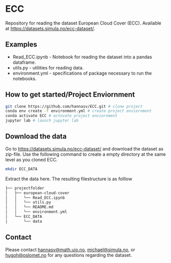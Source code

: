 # ECC
Repository for reading the dataset European Cloud Cover (ECC). Available at https://datasets.simula.no/ecc-dataset/.

## Examples 
* Read_ECC.ipynb - Notebook for reading the dataset into a pandas dataframe.
* utils.py - utilities for reading data.
* environment.yml - specifications of package necessary to run the notebooks.


## How to get started/Project Enviornment
```bash
git clone https://github.com/hannasv/ECC.git # clone project
conda env create -f environment.yml # create project enviornment 
conda activate ECC # actovate project enviornment
jupyter lab # launch jupyter lab
``` 
## Download the data 
Go to https://datasets.simula.no/ecc-dataset/ and download the dataset as zip-file. Use the following command to create a empty directory at the same level as you cloned ECC. 
```bash
mkdir ECC_DATA
``` 
Extract the data here. The resulting filestructure is as folllow
```bash
├── projectfolder
│   ├── european-cloud-cover
│   │   └── Read_ECC.ipynb
│   │   └── utils.py
│   │   └── README.md
│   │   └── environment.yml
│   └── ECC_DATA
│       └── data

```

## Contact
Please contact hannasv@math.uio.no, michael@simula.no, or hugoh@oslomet.no for any questions regarding the dataset.
